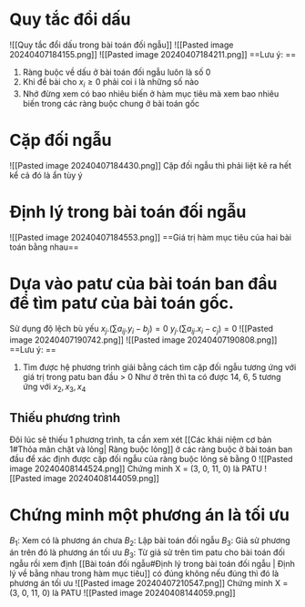 # Quy tắc đổi dấu
![[Quy tắc đổi dấu trong bài toán đối ngẫu]]
![[Pasted image 20240407184155.png]]
![[Pasted image 20240407184211.png]]
==Lưu ý: ==
1. Ràng buộc về dấu ở bài toán đối ngẫu luôn là số 0
2. Khi đề bài cho $x_{i} \ge 0$ phải coi i là những số nào
3. Nhớ đừng xem có bao nhiêu biến ở hàm mục tiêu mà xem bao nhiêu biến trong các ràng buộc chung ở bài toán gốc
# Cặp đối ngẫu
![[Pasted image 20240407184430.png]]
Cặp đối ngẫu thì phải liệt kê ra hết kể cả đó là ẩn tùy ý
# Định lý trong bài toán đối ngẫu 
![[Pasted image 20240407184553.png]]
==Giá trị hàm mục tiêu của hai bài toán bằng nhau==
# Dựa vào patư của bài toán ban đầu để tìm patư của bài toán gốc.

Sử dụng độ lệch bù yếu
$x_{j}.\left(\sum a_{ij}. y_i - b_j\right) = 0$
$y_{j}.\left(\sum a_{ij}. x_i - c_j\right) = 0$
![[Pasted image 20240407190742.png]]
![[Pasted image 20240407190808.png]]
==Lưu ý: ==
1. Tìm được hệ phương trình giải bằng cách tìm cặp đối ngẫu  tương ứng với giá trị trong patu ban đầu > 0
	Như ở trên thì ta có được 14, 6, 5 tương ứng với $x_{2}, x_{3}, x_4$
## Thiếu phương trình
Đôi lúc sẽ thiếu 1 phương trình, ta cần xem xét [[Các khái niệm cơ bản 1#Thỏa mãn chặt và lỏng| Ràng buộc lỏng]] ở các ràng buộc ở bài toán ban đầu để xác định được cặp đối ngẫu của ràng buộc lỏng sẽ bằng 0
![[Pasted image 20240408144524.png]]
Chứng minh X = (3, 0, 11, 0) là PATU
![[Pasted image 20240408144059.png]]
# Chứng minh một phương án là tối ưu
$B_{1}$: Xem có là phương án chưa
$B_2$: Lập bài toán đối ngẫu
$B_3$: Giả sử phương án trên đó là phương án tối ưu 
$B_3$: Từ giả sử trên tìm patu cho bài toán đối ngẫu rồi xem định [[Bài toán đối ngẫu#Định lý trong bài toán đối ngẫu | Định lý về bằng nhau trong hàm mục tiêu]] có đúng không nếu đúng thì đó là phương án tối ưu
![[Pasted image 20240407210547.png]]
Chứng minh X = (3, 0, 11, 0) là PATU
![[Pasted image 20240408144059.png]]
